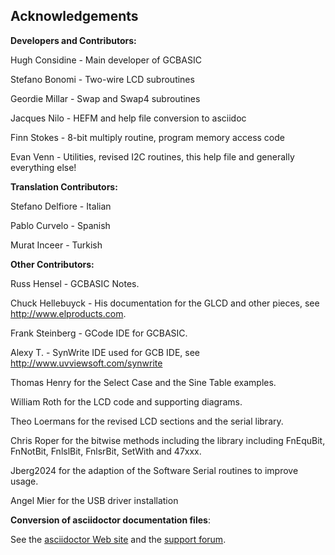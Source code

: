 <div class="section">

<div class="titlepage">

<div>

<div>

<span id="_acknowledgements"></span>Acknowledgements
----------------------------------------------------

</div>

</div>

</div>

<span class="strong">**Developers and Contributors:**</span>

Hugh Considine - Main developer of GCBASIC

Stefano Bonomi - Two-wire LCD subroutines

Geordie Millar - Swap and Swap4 subroutines

Jacques Nilo - HEFM and help file conversion to asciidoc

Finn Stokes - 8-bit multiply routine, program memory access code

Evan Venn - Utilities, revised I2C routines, this help file and
generally everything else!

<span class="strong">**Translation Contributors:**</span>

Stefano Delfiore - Italian

Pablo Curvelo - Spanish

Murat Inceer - Turkish

<span class="strong">**Other Contributors:**</span>

Russ Hensel - GCBASIC Notes.

Chuck Hellebuyck - His documentation for the GLCD and other pieces, see
<http://www.elproducts.com>.

Frank Steinberg - GCode IDE for GCBASIC.

Alexy T. - SynWrite IDE used for GCB IDE, see
<http://www.uvviewsoft.com/synwrite>

Thomas Henry for the Select Case and the Sine Table examples.

William Roth for the LCD code and supporting diagrams.

Theo Loermans for the revised LCD sections and the serial library.

Chris Roper for the bitwise methods including the library including
FnEquBit, FnNotBit, FnlslBit, FnlsrBit, SetWith and 47xxx.

Jberg2024 for the adaption of the Software Serial routines to improve
usage.

Angel Mier for the USB driver installation

<span class="strong">**Conversion of asciidoctor documentation
files**</span>:

See the
<a href="http://asciidoctor.org/" class="link">asciidoctor Web site</a>
and the
<a href="http://discuss.asciidoctor.org/" class="link">support forum</a>.

</div>
